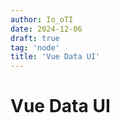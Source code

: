 ```yaml
---
author: Io_oTI
date: 2024-12-06
draft: true
tag: 'node'
title: 'Vue Data UI'
---
```


# Vue Data UI

